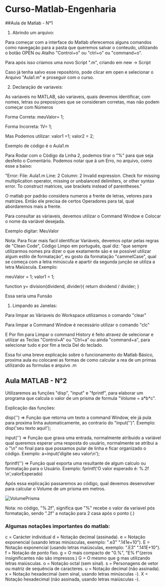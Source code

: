 # Curso-Matlab-Engenharia

##Aula de Matlab - N°1

1. Abrindo um arquivo:
<p> Para começar com a interface do Matlab oferecemos alguns comandos como 
navegação para a pasta que queremos salvar o conteudo, utilizando o botão 
OPEN ou Atalho "Control+o" ou "ctrl+o" ou "command+o".</p>
<p>Para após isso criamos uma novo Script ".m", criando em new -> Script</p>
<p>Caso já tenha salvo esse repositório, pode clicar em open e selecionar o 
Arquivo "Aula1.m" e proseguir com o curso.</p>

2. Declaração de variaveis:
<p>As variaveis no MATLAB, são variaveis, quais devemos identificar, com 
nomes, letras ou preposiçoes que se consideram corretas, mas não podem 
começar com Números</p>
<p>Forma Correta: meuValor= 1;</p>
<p>Forma Incorreta: 1V= 1;</p>
<p>Mas Podemos utilizar: valor1 =1; valor2 = 2; <p>
<p>Exemplo de código é o Aula1.m</p>
<p>Para Rodar com o Código da Linha 2, podemos tirar o "%" para que seja 
desfeito o Comentário. Podemos notar que á um Erro, no arquivo, como esse a 
baixo:</p>
<p>"Error: File: Aula1.m Line: 2 Column: 2
Invalid expression. Check for missing multiplication operator, missing or 
unbalanced delimiters, or other
syntax error. To construct matrices, use brackets instead of parentheses."</p>
<p>O matlab por padrão considera numeros a frente de letras, vetores para 
matrizes. Então ele precisa de certos Operadores para tal, qual abordaremos 
mais a frente.</p>
<p>Para consultar as váriaveis, devemos utilizar o Command Window e Colocar 
o nome da variável desejada.</p>
<p>Exemplo digitar: MeuValor</p>
<p>Nota: Para ficar mais facil identificar Variáveis, devemos optar pelas 
regras de "Clean Code", Código Limpo em português, qual diz: "que sempre 
utilizarmos nomes pra dizer o que exatamente são e se possivel 
utilizar algum estilo de formatação", eu gosto da formatação "cammelCase", 
qual se começa com a letra minúscula e apartir da segunda junção se utiliza
a letra Maiúscula. Exemplo: </p>
<p>
meuValor = 1;
valor1 = 1;
</p>
<p>
function y= division(dividend, divider){
        return dividend / divider;
   }
</p>
<p>Essa seria uma Funsão</p>

1. Limpando as Janelas:
<p>Para limpar as Váriaveis do Workspace utilizamos o comando "clear" </p>
<p>Para limpar a Command Window é necessário utilizar o comando "clc" </p>
<P>E Por fim para Limpar o command History é feito atravez de selecionar e 
utilizar as Teclas "Control+A" ou "Ctrl+a" ou ainda "command+a", para 
selecionar tudo e por fim a tecla Del do teclado.</p>

<p>Essa foi uma breve explicação sobre o funcionamento do Matlab Básico, 
proxima aula eu colocarei as formas de como calcular a rea de um primas 
utilizando as formulas e arquivo .m</p>

## Aula MATLAB - N°2
<p> Utilizaremos as funções "disp", "input" e "fprintf", para elaborar um
programa que calcula o valor de um prisma de formula "Volume = a*b*c".</p>
<p>
Explicação das funções:
</p>
<p>
disp('') => Função que retorna um texto a command Window, ele já pula para 
proxima linha automaticamente, ao contrario do "input('')".
Exemplo: disp('seu texto aqui!');
</p>
<p>
input('') => Função que grava uma entrada, normalmente atribuido a variável
qual queremos esperar uma resposta do usuário, normalmente se atribui a
o "\n" no final para que possamos pular de linha e ficar organizado o código.
Exemplo: a=input('digite seu valor\n');
</p>
<p>fprintf('') => Função qual exporta uma resultante de algum calculo ou
formatação para o Usuário.
Exemplo: fprintf('O valor esperado é: %.2f \n',valorEsperado)</p>
<p>Após essa explicação passaremos ao código, qual devemos desenvolver para
calcular o Volume de um prisma em metros.</p>

![VolumePrisma](../master/Imagens/VolumePrisma.png)

<p>
Nota: no código, "%.2f", significa que "%" recebe o valor da variavel pós 
formatação, sendo ".2f" a notação para 2 casa após o ponto (.)
</p>

### Algumas notações importantes do matlab:
<p>
c = Carácter individual
d = Notação decimal (assinada).
e = Notação exponencial (usando letras minúsculas, exemplo: ".e3" ".141e+10").
E = Notação exponencial (usando letras maiúsculas, exemplo: ".E3" ".141E+10").
f = Notação de ponto fixo.
g = O mais compacto de "0.%", "E% f"(zeros insignificantes não são impressos.)
G = O mesmo que g mas utilizando letras maiúsculas.
o = Notação octal (sem sinal).
s = Personagens de vetor ou matriz de sequência de caracteres.
u = Notação decimal (não assinada).
x = Notação hexadecimal (sem sinal, usando letras minúsculas -).
X = Notação hexadecimal (não assinada, usando letras maiúsculas -).
</p>

